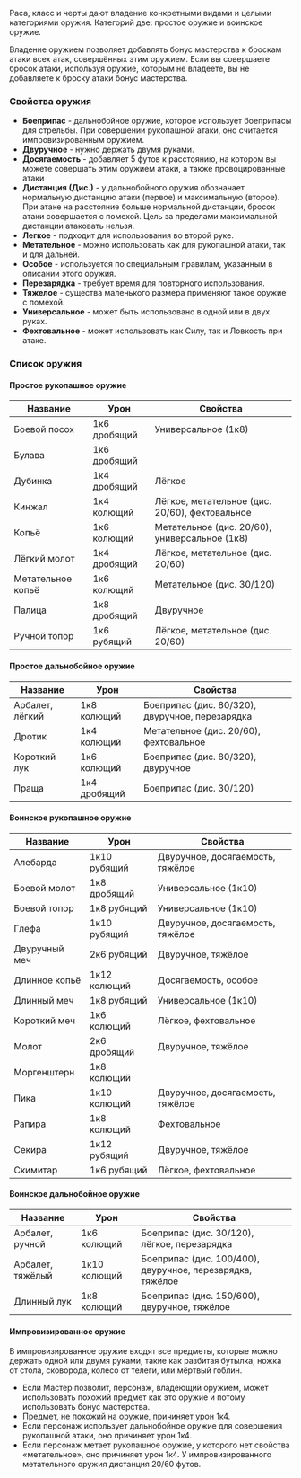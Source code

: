 Раса, класс и черты дают владение конкретными видами и целыми категориями оружия. Категорий две: простое оружие и воинское оружие.

Владение оружием позволяет добавлять бонус мастерства к броскам атаки всех атак, совершённых этим оружием. Если вы совершаете бросок атаки, используя оружие, которым не владеете, вы не добавляете к броску атаки бонус мастерства.

### Свойства оружия
- **Боеприпас** - дальнобойное оружие, которое использует боеприпасы для стрельбы. При совершении рукопашной атаки, оно считается импровизированным оружием.
- **Двуручное** - нужно держать двумя руками.
- **Досягаемость** - добавляет 5 футов к расстоянию, на котором вы можете совершать этим оружием атаки, а также провоцированные атаки
- **Дистанция (Дис.)** - у дальнобойного оружия обозначает нормальную дистанцию атаки (первое) и максимальную (второе). При атаке на расстояние больше нормальной дистанции, бросок атаки совершается с помехой. Цель за пределами максимальной дистанции атаковать нельзя.
- **Легкое** - подходит для использования во второй руке.
- **Метательное** - можно использовать как для рукопашной атаки, так и для дальней.
- **Особое** - используется по специальным правилам, указанным в описании этого оружия.
- **Перезарядка** - требует время для повторного использования.
- **Тяжелое** - существа маленького размера применяют такое оружие с помехой.
- **Универсальное** - может быть использовано в одной или в двух руках.
- **Фехтовальное** - может использовать как Силу, так и Ловкость при атаке.

### Список оружия
#### Простое рукопашное оружие 
| Название | Урон | Свойства |
|---|---|---|
| Боевой посох | 1к6 дробящий | Универсальное (1к8) |
| Булава | 1к6 дробящий ||
| Дубинка | 1к4 дробящий | Лёгкое |
| Кинжал | 1к4 колющий | Лёгкое, метательное (дис. 20/60), фехтовальное |
| Копьё | 1к6 колющий | Метательное (дис. 20/60), универсальное (1к8) |
| Лёгкий молот | 1к4 дробящий | Лёгкое, метательное (дис. 20/60) |
| Метательное копьё | 1к6 колющий | Метательное (дис. 30/120) |
| Палица | 1к8 дробящий | Двуручное |
| Ручной топор | 1к6 рубящий | Лёгкое, метательное (дис. 20/60) |

#### Простое дальнобойное оружие 
| Название | Урон | Свойства |
| ---- | ---- | ---- |
| Арбалет, лёгкий | 1к8 колющий | Боеприпас (дис. 80/320), двуручное, перезарядка |
|Дротик | 1к4 колющий | Метательное (дис. 20/60), фехтовальное |
| Короткий лук | 1к6 колющий | Боеприпас (дис. 80/320), двуручное |
| Праща | 1к4 дробящий | Боеприпас (дис. 30/120) |

#### Воинское рукопашное оружие 
| Название | Урон | Свойства |
| ---- | ---- | ---- |
| Алебарда | 1к10 рубящий | Двуручное, досягаемость, тяжёлое |
| Боевой молот | 1к8 дробящий | Универсальное (1к10) |
| Боевой топор | 1к8 рубящий | Универсальное (1к10) |
| Глефа | 1к10 рубящий | Двуручное, досягаемость, тяжёлое |
| Двуручный меч | 2к6 рубящий | Двуручное, тяжёлое |
| Длинное копьё | 1к12 колющий | Досягаемость, особое |
| Длинный меч | 1к8 рубящий | Универсальное (1к10) |
| Короткий меч | 1к6 колющий | Лёгкое, фехтовальное |
| Молот | 2к6 дробящий | Двуручное, тяжёлое |
| Моргенштерн | 1к8 колющий ||
| Пика | 1к10 колющий | Двуручное, досягаемость, тяжёлое |
| Рапира | 1к8 колющий | Фехтовальное |
| Секира | 1к12 рубящий | Двуручное, тяжёлое |
| Скимитар | 1к6 рубящий | Лёгкое, фехтовальное |

#### Воинское дальнобойное оружие 
| Название | Урон | Свойства |
| ---- | ---- | ---- |
| Арбалет, ручной | 1к6 колющий | Боеприпас (дис. 30/120), лёгкое, перезарядка |
| Арбалет, тяжёлый | 1к10 колющий | Боеприпас (дис. 100/400), двуручное, перезарядка, тяжёлое |
| Длинный лук  | 1к8 колющий | Боеприпас (дис. 150/600), двуручное, тяжёлое |

#### Импровизированное оружие
В импровизированное оружие входят все предметы, которые можно держать одной или двумя руками, такие как разбитая бутылка, ножка от стола, сковорода, колесо от телеги, или мёртвый гоблин.

- Если Мастер позволит, персонаж, владеющий оружием, может использовать похожий предмет как это оружие и потому использовать бонус мастерства.
- Предмет, не похожий на оружие, причиняет урон 1к4. 
- Если персонаж использует дальнобойное оружие для совершения рукопашной атаки, оно причиняет урон 1к4.
- Если персонаж метает рукопашное оружие, у которого нет свойства «метательное», оно причиняет урон 1к4. У импровизированного метательного оружия дистанция 20/60 футов.